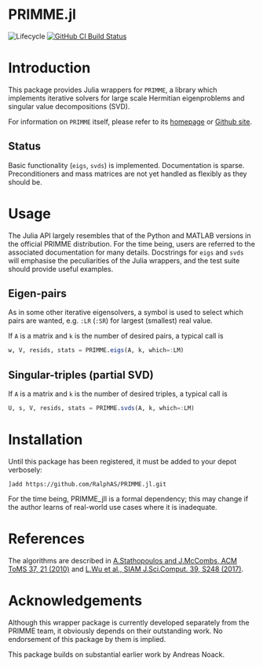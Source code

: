 # PRIMME.jl
![Lifecycle](https://img.shields.io/badge/lifecycle-experimental-orange.svg)
[![GitHub CI Build Status](https://github.com/RalphAS/PRIMME.jl/workflows/CI/badge.svg)](https://github.com/RalphAS/PRIMME.jl/actions)

# Introduction

This package provides Julia wrappers for `PRIMME`, a library which
implements iterative solvers for large scale Hermitian eigenproblems
and singular value decompositions (SVD).

For information on `PRIMME` itself, please refer to its
[homepage](https://www.cs.wm.edu/~andreas/software/)
or [Github site](https://github.com/primme/primme.git).

## Status

Basic functionality (`eigs`, `svds`) is implemented. Documentation is sparse.
Preconditioners and mass matrices are not yet handled as flexibly as they should be.

# Usage

The Julia API largely resembles that of the Python and MATLAB versions in the
official PRIMME distribution. For the time being, users are referred to the associated
documentation for many details. Docstrings for `eigs` and `svds` will emphasise the
peculiarities of the Julia wrappers, and the test suite should provide useful examples.

## Eigen-pairs

As in some other iterative eigensolvers, a symbol is used to select which pairs are wanted,
e.g. `:LR` (`:SR`) for largest (smallest) real value.

If `A` is a matrix and `k` is the number of desired pairs, a typical call is
```julia
w, V, resids, stats = PRIMME.eigs(A, k, which=:LM)
```

## Singular-triples (partial SVD)

If `A` is a matrix and `k` is the number of desired triples, a typical call is
```julia
U, s, V, resids, stats = PRIMME.svds(A, k, which=:LM)
```

# Installation

Until this package has been registered, it must be added to your depot verbosely:

`]add https://github.com/RalphAS/PRIMME.jl.git`

For the time being, PRIMME_jll is a formal dependency; this may change if the author
learns of real-world use cases where it is inadequate.

# References
The algorithms are described in
[A.Stathopoulos and J.McCombs, ACM ToMS 37, 21 (2010)](https://doi.org/10.1145/1731022.1731031)
and [L.Wu et al., SIAM J.Sci.Comput. 39, S248 (2017)](https://doi.org/10.1137/16M1082214).

# Acknowledgements

Although this wrapper package is currently developed separately from the PRIMME
team, it obviously depends on their outstanding work.  No endorsement of this package
by them is implied.

This package builds on substantial earlier work by Andreas Noack.

